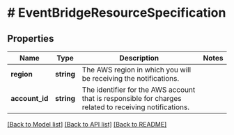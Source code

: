 # # EventBridgeResourceSpecification

## Properties

Name | Type | Description | Notes
------------ | ------------- | ------------- | -------------
**region** | **string** | The AWS region in which you will be receiving the notifications. |
**account_id** | **string** | The identifier for the AWS account that is responsible for charges related to receiving notifications. |

[[Back to Model list]](../../README.md#models) [[Back to API list]](../../README.md#endpoints) [[Back to README]](../../README.md)
